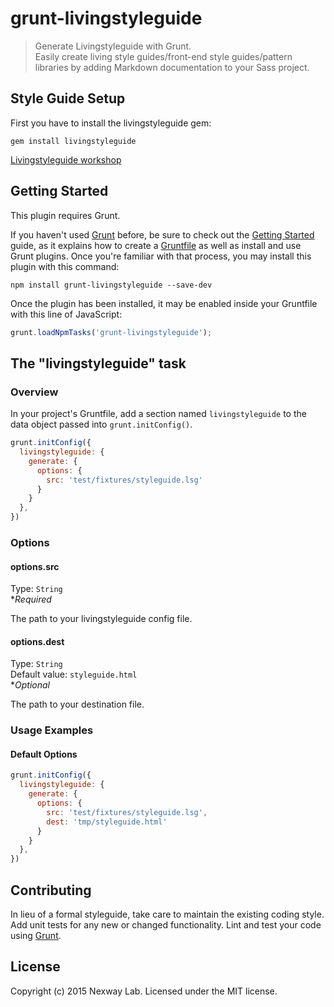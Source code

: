 # grunt-livingstyleguide

> Generate Livingstyleguide with Grunt.    
Easily create living style guides/front-end style guides/pattern libraries by adding Markdown documentation to your Sass project.

## Style Guide Setup

First you have to install the livingstyleguide gem:

```shell
gem install livingstyleguide
```

[Livingstyleguide workshop](https://github.com/hagenburger/livingstyleguide-workshop)

## Getting Started
This plugin requires Grunt.

If you haven't used [Grunt](http://gruntjs.com/) before, be sure to check out the [Getting Started](http://gruntjs.com/getting-started) guide, as it explains how to create a [Gruntfile](http://gruntjs.com/sample-gruntfile) as well as install and use Grunt plugins. Once you're familiar with that process, you may install this plugin with this command:

```shell
npm install grunt-livingstyleguide --save-dev
```

Once the plugin has been installed, it may be enabled inside your Gruntfile with this line of JavaScript:

```js
grunt.loadNpmTasks('grunt-livingstyleguide');
```

## The "livingstyleguide" task

### Overview
In your project's Gruntfile, add a section named `livingstyleguide` to the data object passed into `grunt.initConfig()`.

```js
grunt.initConfig({
  livingstyleguide: {
    generate: {
      options: {
        src: 'test/fixtures/styleguide.lsg'
      }
    }
  },
})
```

### Options

#### options.src
Type: `String`   
**Required*

The path to your livingstyleguide config file.

#### options.dest
Type: `String`   
Default value: `styleguide.html`   
**Optional*

The path to your destination file.

### Usage Examples

#### Default Options

```js
grunt.initConfig({
  livingstyleguide: {
    generate: {
      options: {
        src: 'test/fixtures/styleguide.lsg',
        dest: 'tmp/styleguide.html'
      }
    }
  },
})
```

## Contributing
In lieu of a formal styleguide, take care to maintain the existing coding style. Add unit tests for any new or changed functionality. Lint and test your code using [Grunt](http://gruntjs.com/).

## License
Copyright (c) 2015 Nexway Lab. Licensed under the MIT license.
